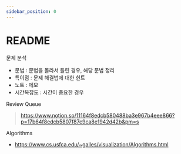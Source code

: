 ```yaml
---
sidebar_position: 0
---
```


# README    

문제 분석 
- 문법 : 문법을 몰라서 틀린 경우, 해당 문법 정리  
- 특이점 : 문제 해결법에 대한 힌트  
- 노트 : 메모
- 시간복잡도 : 시간이 중요한 경우   


Review Queue
>https://www.notion.so/11164f8edcb580488ba3e967b4eee866?p=17b64f8edcb5807f87c9ca8e1942d42b&pm=s

Algorithms
- https://www.cs.usfca.edu/~galles/visualization/Algorithms.html  